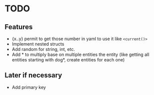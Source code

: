 # TODO

## Features

- {x..y} permit to get those number in yaml to use it like `<current()>`
- Implement nested structs
- Add random for string, int, etc.
- Add * to multiply base on multiple entities the entity (like getting all entities starting with dog*, create entities for each one)

## Later if necessary

- Add primary key